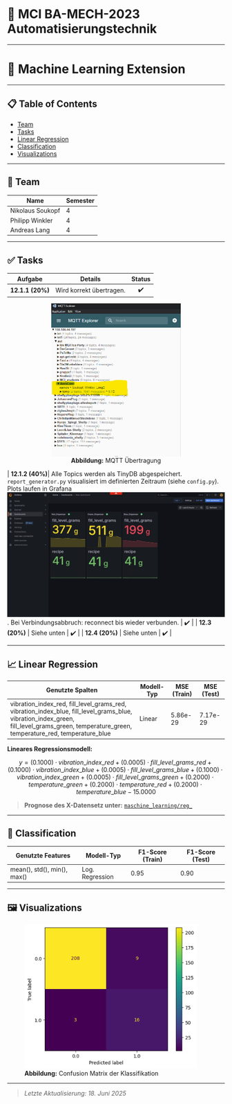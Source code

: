 # 🚀 **MCI BA-MECH-2023 Automatisierungstechnik**

---

# 🤖 Machine Learning Extension

---

## 📋 Table of Contents
- [Team](#team)
- [Tasks](#tasks)
- [Linear Regression](#linear-regression)
- [Classification](#classification)
- [Visualizations](#visualizations)

---

## 👥 Team
| Name                | Semester |
|---------------------|----------|
| Nikolaus Soukopf    | 4        |
| Philipp Winkler     | 4        |
| Andreas Lang        | 4        |

---

## ✅ Tasks

| Aufgabe         | Details                                                                                           | Status |
|-----------------|---------------------------------------------------------------------------------------------------|:------:|
| **12.1.1 (20%)**| Wird korrekt übertragen.                                                                      | ✔️     |

<figure>
  <img src="mqtt.png" alt="MQTT Übertragung" width="300" style="display:block;margin:auto;"/>
  <figcaption align="center"><b>Abbildung:</b> MQTT Übertragung</figcaption>
</figure>

| **12.1.2 (40%)**| Alle Topics werden als TinyDB abgespeichert. `report_generator.py` visualisiert im definierten Zeitraum (siehe `config.py`). Plots laufen in Grafana ![Grafana](reports/Grafana_Screenshot.jpeg). Bei Verbindungsabbruch: reconnect bis wieder verbunden. | ✔️     |
| **12.3 (20%)**  | Siehe unten                                                                                       | ✔️     |
| **12.4 (20%)**  | Siehe unten                                                                                       | ✔️     |

---

## 📈 Linear Regression

| Genutzte Spalten | Modell-Typ | MSE (Train) | MSE (Test) |
|------------------|------------|-------------|------------|
| vibration_index_red, fill_level_grams_red, vibration_index_blue, fill_level_grams_blue, vibration_index_green, fill_level_grams_green, temperature_green, temperature_red, temperature_blue | Linear | 5.86e-29 | 7.17e-29 |

**Lineares Regressionsmodell:**
```math
y = (0.1000)\cdot vibration\_index\_red + (0.0005)\cdot fill\_level\_grams\_red + (0.1000)\cdot vibration\_index\_blue + (0.0005)\cdot fill\_level\_grams\_blue + (0.1000)\cdot vibration\_index\_green + (0.0005)\cdot fill\_level\_grams\_green + (0.2000)\cdot temperature\_green + (0.2000)\cdot temperature\_red + (0.2000)\cdot temperature\_blue - 15.0000
```

> **Prognose des X-Datensetz unter:**
> [`maschine_learning/reg_`](maschine_learning/reg_)

---

## 🧠 Classification

| Genutzte Features | Modell-Typ | F1-Score (Train) | F1-Score (Test) |
|-------------------|------------|------------------|-----------------|
| mean(), std(), min(), max() | Log. Regression | 0.95 | 0.90 |

---

## 🖼️ Visualizations

<figure>
  <img src="maschine_learning/ConfusionMatrix.png" alt="Confusion Matrix" width="400"/>
  <figcaption><b>Abbildung:</b> Confusion Matrix der Klassifikation</figcaption>
</figure>

---

> *Letzte Aktualisierung: 18. Juni 2025*